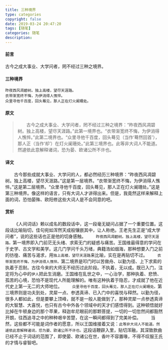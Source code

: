 ```yaml
---
title: 三种境界
type: categories
copyright: false
date: 2019-03-24 20:47:20
tags: [随笔]
categories: 随笔
description:
---
```

#### 前言
古今之成大事业、大学问者，罔不经过三种之境界。
<!--more-->

#### 三种境界
```
昨夜西风凋碧树。独上高楼，望尽天涯路。
衣带渐宽终不悔，为伊消得人憔悴。
众里寻他千百度，回头蓦见，那人正在灯火阑珊处。
```

#### 原文
>&emsp;&emsp;古今之成大事业、大学问者，罔不经过三种之境界：“昨夜西风凋碧树。独上高楼，望尽天涯路。”此第一境界也。“衣带渐宽终不悔，为伊消得人憔悴。”此第二境界也。“众里寻他千百度，回头蓦见（当作‘蓦然回首’），那人正（当作‘却’）在灯火阑珊处。”此第三境界也。此等非大词人不能道。然遽依此意解释诸词，恐为晏、欧诸公所不许也。

#### 译文
&emsp;&emsp;古今那些成就大事业、大学问的人，都必然经历三种境界：“昨夜西风凋碧树。独上高楼，望尽天涯路。”这是第一层境界。“衣带渐宽终不悔，为伊消得人憔悴。”这是第二层境界。“众里寻他千百度，回头蓦见，那人正在灯火阑珊处。”这是第三种境界。像这样的语言，只有大词人才讲得出来。但是，我竟然这样来解释上面的词，恐怕晏殊、欧阳修这些大词人是不会同意的吧。

#### 赏析
&emsp;&emsp;《人间词话》赖以成名的数段话中，这一段毫无疑问占据了一个重要位置。这段话比喻贴切，佳句宛如浑然天成般镶嵌其中，让人称绝。王老先生正是“成大学问者”，说的这些话也正是他的切身感触。
&emsp;&emsp;`昨夜西风凋碧树。独上高楼，望尽天涯路。`第一境界即入门前茫无头绪、求索无门的疑惑与痛苦。王国维最得意的学问在于史学、古文学和美学。这几门学问千头万绪，典籍浩如烟海，那种想要入门之前的彷徨、痛苦与渴求，用`独上高楼，望尽天涯路`来比喻，实在是再贴切不过。
&emsp;&emsp;`衣带渐宽终不悔，为伊消得人憔悴。`第二境界是叩门时以苦做舟、以勤为径、上下求索的执着于忍耐。古往今来的大师无不经历过此阶段。不执着，无以成。既已入门，注定将为心中的`伊人`把此生消磨。王国维在乱世之中，一心治学，那种执着、悲愤、孤苦的心境，恐怕不是现代人所能理解的。唯有这种执着于隐忍，才成就了他在近代史上第一无二的大师地位。
&emsp;&emsp;`众里寻他千百度，回头蓦见，那人正在灯火阑珊处。`第三境界则是功夫到处，灵犀一点、参透真谛、已入门中的喜悦与释然。以勤为径，很多人都如此，但是要攀上顶峰，就不是一般人能做到了。那种灵犀一点参透真谛的大智慧、大喜悦，也只有古今中外各个领域中的天才们感悟得到。这种顿悟就好比掉在牛顿身边的那个苹果，释迦牟尼眼前的那颗菩提，一切的一切忽然间都豁然开朗，往西追寻之中的种种艰辛苦楚，在这一瞬间都得到了完美补偿。
&emsp;&emsp;当然，这些都不可能是词作者的愿意，所以王国维接着又说：`此等非大词人不能道。然遽依此意解释诸词，恐为晏、欧诸公所不许也。`这段话鞭辟入里，贴切浑融，其深致款曲已经不止于词话的范围了，即使晏、欧诸公在世，香叶不容置喙，不得不叹服王氏的才情与睿智吧。



